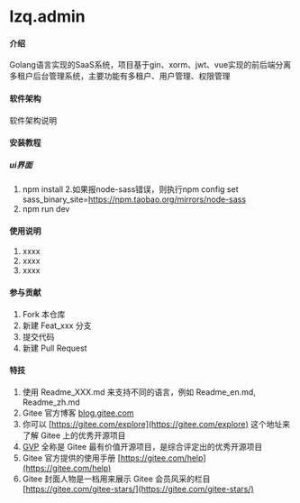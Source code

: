 # lzq.admin

#### 介绍
Golang语言实现的SaaS系统，项目基于gin、xorm、jwt、vue实现的前后端分离多租户后台管理系统，主要功能有多租户、用户管理、权限管理

#### 软件架构
软件架构说明


#### 安装教程
##### ui界面
1. npm install
2.如果报node-sass错误，则执行npm config set sass_binary_site=https://npm.taobao.org/mirrors/node-sass
2. npm run dev 

#### 使用说明

1.  xxxx
2.  xxxx
3.  xxxx

#### 参与贡献

1.  Fork 本仓库
2.  新建 Feat_xxx 分支
3.  提交代码
4.  新建 Pull Request


#### 特技

1.  使用 Readme\_XXX.md 来支持不同的语言，例如 Readme\_en.md, Readme\_zh.md
2.  Gitee 官方博客 [blog.gitee.com](https://blog.gitee.com)
3.  你可以 [https://gitee.com/explore](https://gitee.com/explore) 这个地址来了解 Gitee 上的优秀开源项目
4.  [GVP](https://gitee.com/gvp) 全称是 Gitee 最有价值开源项目，是综合评定出的优秀开源项目
5.  Gitee 官方提供的使用手册 [https://gitee.com/help](https://gitee.com/help)
6.  Gitee 封面人物是一档用来展示 Gitee 会员风采的栏目 [https://gitee.com/gitee-stars/](https://gitee.com/gitee-stars/)
